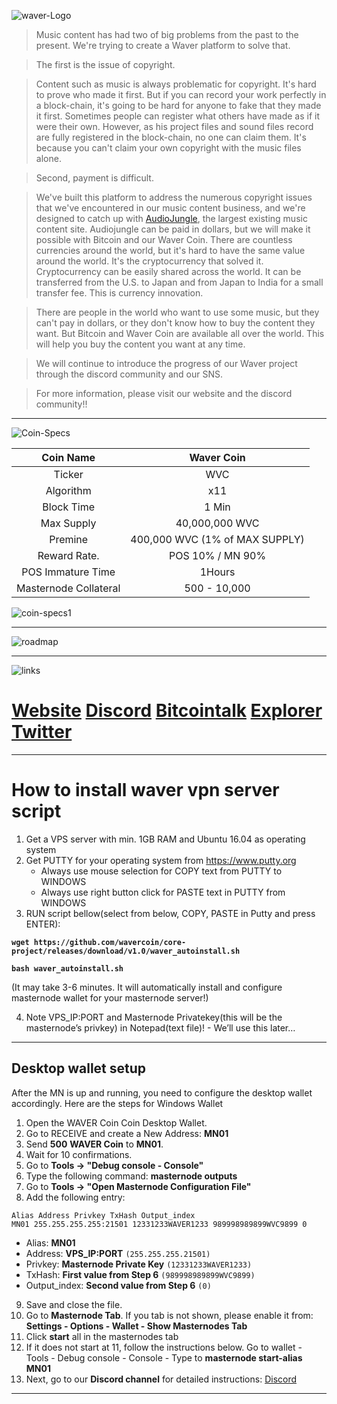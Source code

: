![waver-Logo](https://ip.bitcointalk.org/?u=https%3A%2F%2Fi.imgur.com%2FiJ3ErYR.png&t=597&c=Qc_hvASVSubrjA)

> Music content has had two of big problems from the past to the present. We're trying to create a Waver platform to solve that.

> The first is the issue of copyright.

> Content such as music is always problematic for copyright. It's hard to prove who made it first. But if you can record your work perfectly in a block-chain, it's going to be hard for anyone to fake that they made it first. Sometimes people can register what others have made as if it were their own. However, as his project files and sound files record are fully registered in the block-chain, no one can claim them. It's because you can't claim your own copyright with the music files alone.


> Second, payment is difficult.

>We've built this platform to address the numerous copyright issues that we've encountered in our music content business, and we're designed to catch up with [AudioJungle](https://audiojungle.net/), the largest existing music content site. Audiojungle can be paid in dollars, but we will make it possible with Bitcoin and our Waver Coin. There are countless currencies around the world, but it's hard to have the same value around the world. It's the cryptocurrency that solved it. Cryptocurrency can be easily shared across the world. It can be transferred from the U.S. to Japan and from Japan to India for a small transfer fee. This is currency innovation.

>There are people in the world who want to use some music, but they can't pay in dollars, or they don't know how to buy the content they want. But Bitcoin and Waver Coin are available all over the world. This will help you buy the content you want at any time.


>We will continue to introduce the progress of our Waver project through the discord community and our SNS.


>For more information, please visit our website and the discord community!!



***
![Coin-Specs](https://ip.bitcointalk.org/?u=https%3A%2F%2Fi.imgur.com%2F4oX49YJ.png&t=597&c=8MNixV-kEm7yag)

| Coin Name | Waver Coin |
| :------: | :------: |
| Ticker | WVC |
| Algorithm | x11 |
| Block Time | 1 Min |
| Max Supply | 40,000,000 WVC |
| Premine | 400,000 WVC (1% of MAX SUPPLY) |
| Reward Rate. | POS 10% / MN 90% |
| POS Immature Time | 1Hours |
| Masternode Collateral | 500 - 10,000 |

![coin-specs1](https://ip.bitcointalk.org/?u=https%3A%2F%2Fi.imgur.com%2Ff3iGC4q.png&t=597&c=nhkLw0s7Eht12A)
***
![roadmap](https://ip.bitcointalk.org/?u=https%3A%2F%2Fi.imgur.com%2FLFfh8Vn.jpg&t=597&c=9oNWKko0Y4J3FA)
***
![links](https://ip.bitcointalk.org/?u=https%3A%2F%2Fi.imgur.com%2FXbfbEuD.png&t=597&c=vLOBYrshoLT-Bw)

# [Website](https://www.wavercoin.com) [Discord](https://discord.gg/GHf55pM) [Bitcointalk](https://bitcointalk.org/index.php?topic=5107567) [Explorer](http://explorer.wavercoin.com/) [Twitter](https://twitter.com/PlatformWaver)

***
# How to install waver vpn server script
1. Get a VPS server with min. 1GB RAM and Ubuntu 16.04 as operating system
2. Get PUTTY for your operating system from https://www.putty.org
    - Always use mouse selection for COPY text from PUTTY to WINDOWS
    - Always use right button click for PASTE text in PUTTY from WINDOWS
3. RUN script bellow(select from below, COPY, PASTE in Putty and press ENTER):

**```wget https://github.com/wavercoin/core-project/releases/download/v1.0/waver_autoinstall.sh```**

**```bash waver_autoinstall.sh```**

(It may take 3-6 minutes. It will automatically install and configure masternode wallet for your masternode server!)

4. Note VPS_IP:PORT and Masternode Privatekey(this will be the masternode’s privkey) in Notepad(text file)! - We’ll use this later…
***


## Desktop wallet setup

After the MN is up and running, you need to configure the desktop wallet accordingly. Here are the steps for Windows Wallet

1. Open the WAVER Coin Coin Desktop Wallet.
2. Go to RECEIVE and create a New Address: **MN01**
3. Send **500** **WAVER Coin** to **MN01**.
4. Wait for 10 confirmations.
5. Go to **Tools -> "Debug console - Console"**
6. Type the following command: **masternode outputs**
7. Go to  **Tools -> "Open Masternode Configuration File"**
8. Add the following entry:

```
Alias Address Privkey TxHash Output_index
MN01 255.255.255.255:21501 12331233WAVER1233 989998989899WVC9899 0
```
* Alias: **MN01**
* Address: **VPS_IP:PORT** ```(255.255.255.21501)```
* Privkey: **Masternode Private Key** ```(12331233WAVER1233)```
* TxHash: **First value from Step 6** ```(989998989899WVC9899)```
* Output_index:  **Second value from Step 6** ```(0)```
9. Save and close the file.
10. Go to **Masternode Tab**. If you tab is not shown, please enable it from: **Settings - Options - Wallet - Show Masternodes Tab**
11. Click **start** all in the masternodes tab
12. If it does not start at 11, follow the instructions below. Go to wallet - Tools - Debug console - Console - Type to **masternode start-alias MN01**
13. Next, go to our **Discord channel** for detailed instructions: [Discord](https://discord.gg/GHf55pM)
***